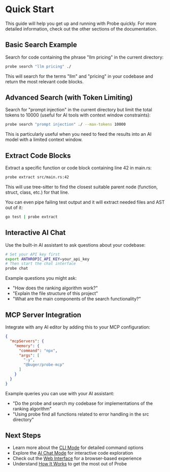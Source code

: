 # Quick Start

This guide will help you get up and running with Probe quickly. For more detailed information, check out the other sections of the documentation.

## Basic Search Example

Search for code containing the phrase "llm pricing" in the current directory:

```bash
probe search "llm pricing" ./
```

This will search for the terms "llm" and "pricing" in your codebase and return the most relevant code blocks.

## Advanced Search (with Token Limiting)

Search for "prompt injection" in the current directory but limit the total tokens to 10000 (useful for AI tools with context window constraints):

```bash
probe search "prompt injection" ./ --max-tokens 10000
```

This is particularly useful when you need to feed the results into an AI model with a limited context window.

## Extract Code Blocks

Extract a specific function or code block containing line 42 in main.rs:

```bash
probe extract src/main.rs:42
```

This will use tree-sitter to find the closest suitable parent node (function, struct, class, etc.) for that line.

You can even pipe failing test output and it will extract needed files and AST out of it:

```bash
go test | probe extract
```

## Interactive AI Chat

Use the built-in AI assistant to ask questions about your codebase:

```bash
# Set your API key first
export ANTHROPIC_API_KEY=your_api_key
# Then start the chat interface
probe chat
```

Example questions you might ask:
- "How does the ranking algorithm work?"
- "Explain the file structure of this project"
- "What are the main components of the search functionality?"

## MCP Server Integration

Integrate with any AI editor by adding this to your MCP configuration:

```json
{
  "mcpServers": {
    "memory": {
      "command": "npx",
      "args": [
        "-y",
        "@buger/probe-mcp"
      ]
    }
  }
}
```

Example queries you can use with your AI assistant:
- "Do the probe and search my codebase for implementations of the ranking algorithm"
- "Using probe find all functions related to error handling in the src directory"

## Next Steps

- Learn more about the [CLI Mode](/cli-mode) for detailed command options
- Explore the [AI Chat Mode](/ai-chat) for interactive code exploration
- Check out the [Web Interface](/web-interface) for a browser-based experience
- Understand [How It Works](/how-it-works) to get the most out of Probe
